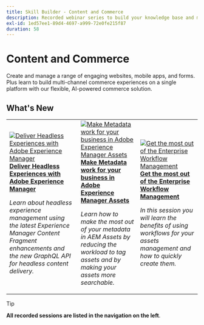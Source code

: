 ```yaml
---
title: Skill Builder - Content and Commerce
description: Recorded webinar series to build your knowledge base and maximize your investment in Adobe Content and Commerce Solutions
exl-id: 1ed57ee1-89d4-4697-a999-72e0fe215f87
duration: 58
---
```

# Content and Commerce

Create and manage a range of engaging websites, mobile apps, and forms. Plus learn to build multi-channel commerce experiences on a single platform with our flexible, AI-powered commerce solution.

## What's New

<table>
<tr>
  <td>
    <a href="https://experienceleague.adobe.com/docs/skill-builder-events/skill-builder/content-and-commerce/2022/headless.html">
      <img alt="Deliver Headless Experiences with Adobe Experience Manager" src="https://video.tv.adobe.com/v/343816?format=jpeg" />
    </a>
     <div>
      <a href="https://experienceleague.adobe.com/docs/skill-builder-events/skill-builder/content-and-commerce/2022/headless.html">
        <strong>Deliver Headless Experiences with Adobe Experience Manager</strong>
      </a>
    </div>
    <p>
    <em>Learn about headless experience management using the latest Experience Manager Content Fragment enhancements and the new GraphQL API for headless content delivery.</em>
    <p>
  </td>
  <td>
    <a href="https://experienceleague.adobe.com/docs/skill-builder-events/skill-builder/content-and-commerce/2022/metadata.html">
      <img alt="Make Metadata work for your business in Adobe Experience Manager Assets" src="https://video.tv.adobe.com/v/343815?format=jpeg" />
    </a>
     <div>
      <a href="https://experienceleague.adobe.com/docs/skill-builder-events/skill-builder/content-and-commerce/2022/metadata.html">
        <strong>Make Metadata work for your business in Adobe Experience Manager Assets</strong>
      </a>
    </div>
    <p>
    <em>Learn how to make the most out of your metadata in AEM Assets by reducing the workload to tag assets and by making your assets more searchable.</em>
    <p>
  </td>  
  <td>
    <a href="https://experienceleague.adobe.com/docs/skill-builder-events/skill-builder/content-and-commerce/2022/workflow.html">
      <img alt="Get the most out of the Enterprise Workflow Management" src="https://video.tv.adobe.com/v/343817?format=jpeg" />
    </a>
     <div>
      <a href="https://experienceleague.adobe.com/docs/skill-builder-events/skill-builder/content-and-commerce/2022/workflow.html">
        <strong>Get the most out of the Enterprise Workflow Management</strong>
      </a>
    </div>
    <p>
    <em>In this session you will learn the benefits of using workflows for your assets management and how to quickly create them.</em>
    <p>
  </td>
</tr>
</table>

>[!TIP]
>
>**All recorded sessions are listed in the navigation on the left**.
